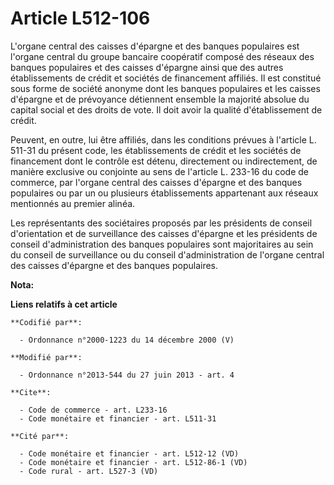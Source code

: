 # Article L512-106

L'organe central des caisses d'épargne et des banques populaires est l'organe central du groupe bancaire coopératif composé
des réseaux des banques populaires et des caisses d'épargne ainsi que des autres établissements de crédit et sociétés de
financement affiliés. Il est constitué sous forme de société anonyme dont les banques populaires et les caisses d'épargne et
de prévoyance détiennent ensemble la majorité absolue du capital social et des droits de vote. Il doit avoir la qualité
d'établissement de crédit. 

Peuvent, en outre, lui être affiliés, dans les conditions prévues à l'article L. 511-31 du présent code, les établissements
de crédit et les sociétés de financement dont le contrôle est détenu, directement ou indirectement, de manière exclusive ou
conjointe au sens de l'article L. 233-16 du code de commerce, par l'organe central des caisses d'épargne et des banques
populaires ou par un ou plusieurs établissements appartenant aux réseaux mentionnés au premier alinéa. 

Les représentants des sociétaires proposés par les présidents de conseil d'orientation et de surveillance des caisses
d'épargne et les présidents de conseil d'administration des banques populaires sont majoritaires au sein du conseil de
surveillance ou du conseil d'administration de l'organe central des caisses d'épargne et des banques populaires.

**Nota:**



**Liens relatifs à cet article**

	**Codifié par**:

	  - Ordonnance n°2000-1223 du 14 décembre 2000 (V)

	**Modifié par**:

	  - Ordonnance n°2013-544 du 27 juin 2013 - art. 4

	**Cite**:

	  - Code de commerce - art. L233-16
	  - Code monétaire et financier - art. L511-31

	**Cité par**:

	  - Code monétaire et financier - art. L512-12 (VD)
	  - Code monétaire et financier - art. L512-86-1 (VD)
	  - Code rural - art. L527-3 (VD)
